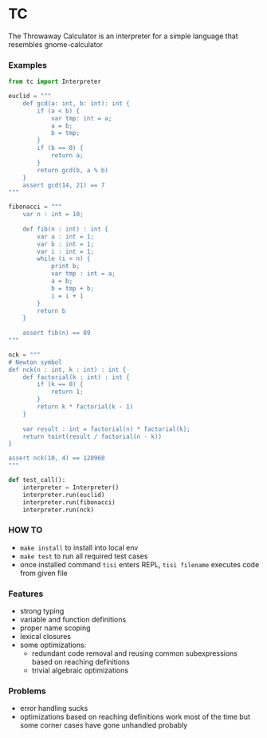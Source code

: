 # TC
The Throwaway Calculator is an interpreter for a simple language that resembles gnome-calculator 

### Examples
```python
from tc import Interpreter

euclid = """
    def gcd(a: int, b: int): int {
        if (a < b) {
            var tmp: int = a;
            a = b;
            b = tmp;
        }
        if (b == 0) {
            return a;
        }
        return gcd(b, a % b)
    }
    assert gcd(14, 21) == 7
"""

fibonacci = """
    var n : int = 10;
    
    def fib(n : int) : int {
        var a : int = 1;
        var b : int = 1;
        var i : int = 1;
        while (i < n) {
            print b;
            var tmp : int = a;
            a = b;
            b = tmp + b;
            i = i + 1
        }
        return b
    }
    
    assert fib(n) == 89
"""

nck = """
# Newton symbol
def nck(n : int, k : int) : int {
    def factorial(k : int) : int {
        if (k == 0) {
            return 1;
        }
        return k * factorial(k - 1)
    }
    
    var result : int = factorial(n) * factorial(k);
    return toint(result / factorial(n - k))
}

assert nck(10, 4) == 120960
"""

def test_call():
    interpreter = Interpreter()
    interpreter.run(euclid)
    interpreter.run(fibonacci)
    interpreter.run(nck)
```

### HOW TO
 * `make install` to install into local env
 * `make test` to run all required test cases
 * once installed command `tisi` enters REPL, `tisi filename` executes code from given file

### Features
* strong typing
* variable and function definitions
* proper name scoping
* lexical closures
* some optimizations: 
  * redundant code removal and reusing common
  subexpressions based on reaching definitions 
  * trivial algebraic optimizations
  
### Problems
* error handling sucks
* optimizations based on reaching definitions work most of the time but some corner cases have gone unhandled probably
